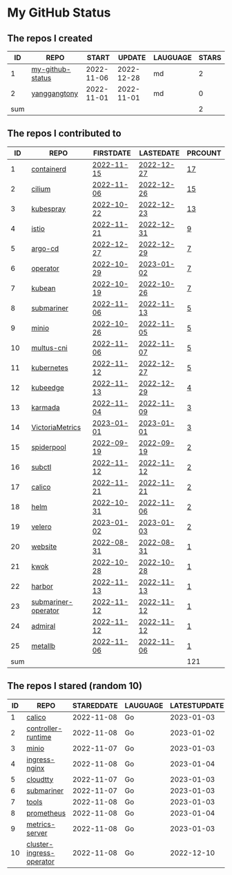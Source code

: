 # My GitHub Status

<!--START_SECTION:my_github-->
## The repos I created
| ID  |                                 REPO                                 |   START    |   UPDATE   | LAUGUAGE | STARS |
|-----|----------------------------------------------------------------------|------------|------------|----------|-------|
|   1 | [my-github-status](https://github.com/yanggangtony/my-github-status) | 2022-11-06 | 2022-12-28 | md       |     2 |
|   2 | [yanggangtony](https://github.com/yanggangtony/yanggangtony)         | 2022-11-01 | 2022-11-01 | md       |     0 |
| sum |                                                                      |            |            |          |     2 |

## The repos I contributed to
| ID  |                                    REPO                                     |                                  FIRSTDATE                                   |                                  LASTEDATE                                   |                                             PRCOUNT                                             |
|-----|-----------------------------------------------------------------------------|------------------------------------------------------------------------------|------------------------------------------------------------------------------|-------------------------------------------------------------------------------------------------|
|   1 | [containerd](https://github.com/containerd/containerd)                      | [2022-11-15](https://github.com/containerd/containerd/pull/7670)             | [2022-12-27](https://github.com/containerd/containerd/pull/7875)             | [17](https://github.com/containerd/containerd/pulls?q=is%3Apr+author%3Ayanggangtony)            |
|   2 | [cilium](https://github.com/cilium/cilium)                                  | [2022-11-06](https://github.com/cilium/cilium/pull/22016)                    | [2022-12-26](https://github.com/cilium/cilium/pull/22874)                    | [15](https://github.com/cilium/cilium/pulls?q=is%3Apr+author%3Ayanggangtony)                    |
|   3 | [kubespray](https://github.com/kubernetes-sigs/kubespray)                   | [2022-10-22](https://github.com/kubernetes-sigs/kubespray/pull/9421)         | [2022-12-23](https://github.com/kubernetes-sigs/kubespray/pull/9607)         | [13](https://github.com/kubernetes-sigs/kubespray/pulls?q=is%3Apr+author%3Ayanggangtony)        |
|   4 | [istio](https://github.com/istio/istio)                                     | [2022-11-21](https://github.com/istio/istio/pull/42084)                      | [2022-12-31](https://github.com/istio/istio/pull/42622)                      | [9](https://github.com/istio/istio/pulls?q=is%3Apr+author%3Ayanggangtony)                       |
|   5 | [argo-cd](https://github.com/argoproj/argo-cd)                              | [2022-12-27](https://github.com/argoproj/argo-cd/pull/11837)                 | [2022-12-29](https://github.com/argoproj/argo-cd/pull/11850)                 | [7](https://github.com/argoproj/argo-cd/pulls?q=is%3Apr+author%3Ayanggangtony)                  |
|   6 | [operator](https://github.com/VictoriaMetrics/operator)                     | [2022-10-29](https://github.com/minio/operator/pull/1329)                    | [2023-01-02](https://github.com/VictoriaMetrics/operator/pull/577)           | [7](https://github.com/VictoriaMetrics/operator/pulls?q=is%3Apr+author%3Ayanggangtony)          |
|   7 | [kubean](https://github.com/kubean-io/kubean)                               | [2022-10-19](https://github.com/kubean-io/kubean/pull/217)                   | [2022-10-26](https://github.com/kubean-io/kubean/pull/247)                   | [7](https://github.com/kubean-io/kubean/pulls?q=is%3Apr+author%3Ayanggangtony)                  |
|   8 | [submariner](https://github.com/submariner-io/submariner)                   | [2022-11-06](https://github.com/submariner-io/submariner/pull/2103)          | [2022-11-13](https://github.com/submariner-io/submariner/pull/2122)          | [5](https://github.com/submariner-io/submariner/pulls?q=is%3Apr+author%3Ayanggangtony)          |
|   9 | [minio](https://github.com/minio/minio)                                     | [2022-10-26](https://github.com/minio/minio/pull/15949)                      | [2022-11-05](https://github.com/minio/minio/pull/16011)                      | [5](https://github.com/minio/minio/pulls?q=is%3Apr+author%3Ayanggangtony)                       |
|  10 | [multus-cni](https://github.com/k8snetworkplumbingwg/multus-cni)            | [2022-11-06](https://github.com/k8snetworkplumbingwg/multus-cni/pull/952)    | [2022-11-07](https://github.com/k8snetworkplumbingwg/multus-cni/pull/955)    | [5](https://github.com/k8snetworkplumbingwg/multus-cni/pulls?q=is%3Apr+author%3Ayanggangtony)   |
|  11 | [kubernetes](https://github.com/kubernetes/kubernetes)                      | [2022-11-12](https://github.com/kubernetes/kubernetes/pull/113868)           | [2022-12-27](https://github.com/kubernetes/kubernetes/pull/114712)           | [5](https://github.com/kubernetes/kubernetes/pulls?q=is%3Apr+author%3Ayanggangtony)             |
|  12 | [kubeedge](https://github.com/kubeedge/kubeedge)                            | [2022-11-13](https://github.com/kubeedge/kubeedge/pull/4406)                 | [2022-12-29](https://github.com/kubeedge/kubeedge/pull/4526)                 | [4](https://github.com/kubeedge/kubeedge/pulls?q=is%3Apr+author%3Ayanggangtony)                 |
|  13 | [karmada](https://github.com/karmada-io/karmada)                            | [2022-11-04](https://github.com/karmada-io/karmada/pull/2747)                | [2022-11-09](https://github.com/karmada-io/karmada/pull/2763)                | [3](https://github.com/karmada-io/karmada/pulls?q=is%3Apr+author%3Ayanggangtony)                |
|  14 | [VictoriaMetrics](https://github.com/VictoriaMetrics/VictoriaMetrics)       | [2023-01-01](https://github.com/VictoriaMetrics/VictoriaMetrics/pull/3577)   | [2023-01-01](https://github.com/VictoriaMetrics/VictoriaMetrics/pull/3577)   | [3](https://github.com/VictoriaMetrics/VictoriaMetrics/pulls?q=is%3Apr+author%3Ayanggangtony)   |
|  15 | [spiderpool](https://github.com/spidernet-io/spiderpool)                    | [2022-09-19](https://github.com/spidernet-io/spiderpool/pull/735)            | [2022-09-19](https://github.com/spidernet-io/spiderpool/pull/735)            | [2](https://github.com/spidernet-io/spiderpool/pulls?q=is%3Apr+author%3Ayanggangtony)           |
|  16 | [subctl](https://github.com/submariner-io/subctl)                           | [2022-11-12](https://github.com/submariner-io/subctl/pull/376)               | [2022-11-12](https://github.com/submariner-io/subctl/pull/376)               | [2](https://github.com/submariner-io/subctl/pulls?q=is%3Apr+author%3Ayanggangtony)              |
|  17 | [calico](https://github.com/projectcalico/calico)                           | [2022-11-21](https://github.com/projectcalico/calico/pull/7014)              | [2022-11-21](https://github.com/projectcalico/calico/pull/7014)              | [2](https://github.com/projectcalico/calico/pulls?q=is%3Apr+author%3Ayanggangtony)              |
|  18 | [helm](https://github.com/helm/helm)                                        | [2022-10-31](https://github.com/helm/helm/pull/11489)                        | [2022-11-06](https://github.com/helm/helm/pull/11514)                        | [2](https://github.com/helm/helm/pulls?q=is%3Apr+author%3Ayanggangtony)                         |
|  19 | [velero](https://github.com/vmware-tanzu/velero)                            | [2023-01-02](https://github.com/vmware-tanzu/velero/pull/5729)               | [2023-01-03](https://github.com/vmware-tanzu/velero/pull/5730)               | [2](https://github.com/vmware-tanzu/velero/pulls?q=is%3Apr+author%3Ayanggangtony)               |
|  20 | [website](https://github.com/clusterpedia-io/website)                       | [2022-08-31](https://github.com/clusterpedia-io/website/pull/60)             | [2022-08-31](https://github.com/clusterpedia-io/website/pull/60)             | [1](https://github.com/clusterpedia-io/website/pulls?q=is%3Apr+author%3Ayanggangtony)           |
|  21 | [kwok](https://github.com/kubernetes-sigs/kwok)                             | [2022-10-28](https://github.com/kubernetes-sigs/kwok/pull/53)                | [2022-10-28](https://github.com/kubernetes-sigs/kwok/pull/53)                | [1](https://github.com/kubernetes-sigs/kwok/pulls?q=is%3Apr+author%3Ayanggangtony)              |
|  22 | [harbor](https://github.com/goharbor/harbor)                                | [2022-11-13](https://github.com/goharbor/harbor/pull/17792)                  | [2022-11-13](https://github.com/goharbor/harbor/pull/17792)                  | [1](https://github.com/goharbor/harbor/pulls?q=is%3Apr+author%3Ayanggangtony)                   |
|  23 | [submariner-operator](https://github.com/submariner-io/submariner-operator) | [2022-11-12](https://github.com/submariner-io/submariner-operator/pull/2340) | [2022-11-12](https://github.com/submariner-io/submariner-operator/pull/2340) | [1](https://github.com/submariner-io/submariner-operator/pulls?q=is%3Apr+author%3Ayanggangtony) |
|  24 | [admiral](https://github.com/submariner-io/admiral)                         | [2022-11-12](https://github.com/submariner-io/admiral/pull/457)              | [2022-11-12](https://github.com/submariner-io/admiral/pull/457)              | [1](https://github.com/submariner-io/admiral/pulls?q=is%3Apr+author%3Ayanggangtony)             |
|  25 | [metallb](https://github.com/metallb/metallb)                               | [2022-11-06](https://github.com/metallb/metallb/pull/1686)                   | [2022-11-06](https://github.com/metallb/metallb/pull/1686)                   | [1](https://github.com/metallb/metallb/pulls?q=is%3Apr+author%3Ayanggangtony)                   |
| sum |                                                                             |                                                                              |                                                                              |                                                                                             121 |

## The repos I stared (random 10)
| ID |                                       REPO                                        | STAREDDATE | LAUGUAGE | LATESTUPDATE |
|----|-----------------------------------------------------------------------------------|------------|----------|--------------|
|  1 | [calico](https://github.com/projectcalico/calico)                                 | 2022-11-08 | Go       | 2023-01-03   |
|  2 | [controller-runtime](https://github.com/kubernetes-sigs/controller-runtime)       | 2022-11-08 | Go       | 2023-01-02   |
|  3 | [minio](https://github.com/minio/minio)                                           | 2022-11-07 | Go       | 2023-01-03   |
|  4 | [ingress-nginx](https://github.com/kubernetes/ingress-nginx)                      | 2022-11-08 | Go       | 2023-01-04   |
|  5 | [cloudtty](https://github.com/cloudtty/cloudtty)                                  | 2022-11-07 | Go       | 2023-01-03   |
|  6 | [submariner](https://github.com/submariner-io/submariner)                         | 2022-11-07 | Go       | 2023-01-03   |
|  7 | [tools](https://github.com/golang/tools)                                          | 2022-11-08 | Go       | 2023-01-03   |
|  8 | [prometheus](https://github.com/prometheus/prometheus)                            | 2022-11-08 | Go       | 2023-01-04   |
|  9 | [metrics-server](https://github.com/kubernetes-sigs/metrics-server)               | 2022-11-08 | Go       | 2023-01-03   |
| 10 | [cluster-ingress-operator](https://github.com/openshift/cluster-ingress-operator) | 2022-11-08 | Go       | 2022-12-10   |

<!--END_SECTION:my_github-->
